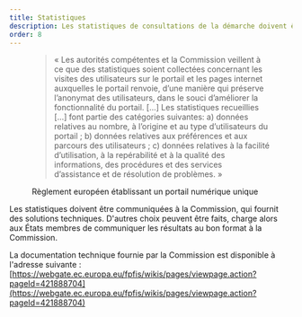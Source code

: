 ```yaml
---
title: Statistiques
description: Les statistiques de consultations de la démarche doivent être communiquées à la Commission.
order: 8
---
```


<figure class="fr-quote">
	<blockquote>
		<p>« Les autorités compétentes et la Commission veillent à ce que des statistiques soient collectées concernant les visites des utilisateurs sur le portail et les pages internet auxquelles le portail renvoie, d’une manière qui préserve l’anonymat des utilisateurs, dans le souci d’améliorer la fonctionnalité du portail. [...] Les statistiques recueillies [...] font partie des catégories suivantes: a) données relatives au nombre, à l’origine et au type d’utilisateurs du portail ; b) données relatives aux préférences et aux parcours des utilisateurs ; c) données relatives à la facilité d’utilisation, à la repérabilité et à la qualité des informations, des procédures et des services d’assistance et de résolution de problèmes. »</p>
	</blockquote>
	<figcaption>
		<p class=“fr-quote__source”>Règlement européen établissant un portail numérique unique</p>
	</figcaption>
</figure>

Les statistiques doivent être communiquées à la Commission, qui fournit des solutions techniques. D'autres choix peuvent être faits, charge alors aux États membres de communiquer les résultats au bon format à la Commission.

La documentation technique fournie par la Commission est disponible à l'adresse suivante : [https://webgate.ec.europa.eu/fpfis/wikis/pages/viewpage.action?pageId=421888704](https://webgate.ec.europa.eu/fpfis/wikis/pages/viewpage.action?pageId=421888704)
